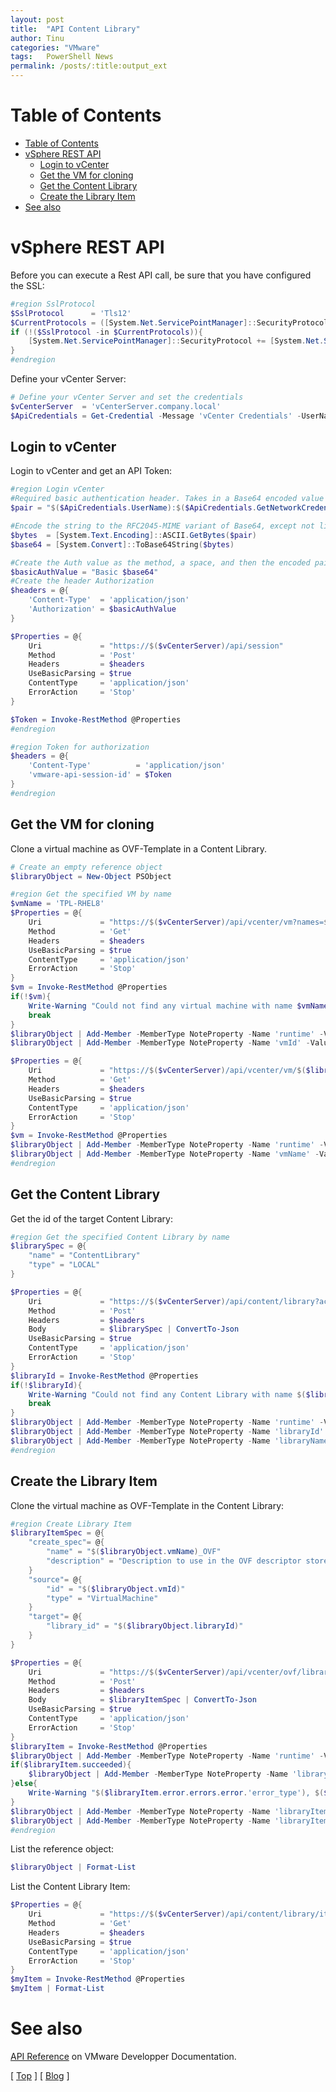 ```yaml
---
layout: post
title:  "API Content Library"
author: Tinu
categories: "VMware"
tags:   PowerShell News
permalink: /posts/:title:output_ext
---
```


# Table of Contents

- [Table of Contents](#table-of-contents)
- [vSphere REST API](#vsphere-rest-api)
  - [Login to vCenter](#login-to-vcenter)
  - [Get the VM for cloning](#get-the-vm-for-cloning)
  - [Get the Content Library](#get-the-content-library)
  - [Create the Library Item](#create-the-library-item)
- [See also](#see-also)

# vSphere REST API

Before you can execute a Rest API call, be sure that you have configured the SSL:

````powershell
#region SslProtocol
$SslProtocol      = 'Tls12'
$CurrentProtocols = ([System.Net.ServicePointManager]::SecurityProtocol).toString() -split ', '
if (!($SslProtocol -in $CurrentProtocols)){
    [System.Net.ServicePointManager]::SecurityProtocol += [System.Net.SecurityProtocolType]::$($SslProtocol)
}
#endregion
````

Define your vCenter Server:

````powershell
# Define your vCenter Server and set the credentials
$vCenterServer  = 'vCenterServer.company.local'
$ApiCredentials = Get-Credential -Message 'vCenter Credentials' -UserName "$($env:USERDOMAIN)\$($env:USERNAME)"
````

## Login to vCenter

Login to vCenter and get an API Token:

````powershell
#region Login vCenter
#Required basic authentication header. Takes in a Base64 encoded value of your username:password
$pair = "$($ApiCredentials.UserName):$($ApiCredentials.GetNetworkCredential().Password)"

#Encode the string to the RFC2045-MIME variant of Base64, except not limited to 76 char/line.
$bytes  = [System.Text.Encoding]::ASCII.GetBytes($pair)
$base64 = [System.Convert]::ToBase64String($bytes)

#Create the Auth value as the method, a space, and then the encoded pair Method Base64String
$basicAuthValue = "Basic $base64"
#Create the header Authorization
$headers = @{
    'Content-Type'  = 'application/json'
    'Authorization' = $basicAuthValue
}

$Properties = @{
    Uri             = "https://$($vCenterServer)/api/session"
    Method          = 'Post'
    Headers         = $headers
    UseBasicParsing = $true
    ContentType     = 'application/json'
    ErrorAction     = 'Stop'
}

$Token = Invoke-RestMethod @Properties
#endregion
````

````powershell
#region Token for authorization
$headers = @{
    'Content-Type'          = 'application/json'
    'vmware-api-session-id' = $Token
}
#endregion
````

## Get the VM for cloning

Clone a virtual machine as OVF-Template in a Content Library.

````powershell
# Create an empty reference object
$libraryObject = New-Object PSObject
````

````powershell
#region Get the specified VM by name
$vmName = 'TPL-RHEL8'
$Properties = @{
    Uri             = "https://$($vCenterServer)/api/vcenter/vm?names=$($vmName)"
    Method          = 'Get'
    Headers         = $headers
    UseBasicParsing = $true
    ContentType     = 'application/json'
    ErrorAction     = 'Stop'
}
$vm = Invoke-RestMethod @Properties
if(!$vm){
    Write-Warning "Could not find any virtual machine with name $vmName"
    break
}
$libraryObject | Add-Member -MemberType NoteProperty -Name 'runtime' -Value $(Get-Date -f 'yyyy-MM-dd HH:mm:ss.fff') -Force
$libraryObject | Add-Member -MemberType NoteProperty -Name 'vmId' -Value $($vm.vm) -Force

$Properties = @{
    Uri             = "https://$($vCenterServer)/api/vcenter/vm/$($libraryObject.vmId)"
    Method          = 'Get'
    Headers         = $headers
    UseBasicParsing = $true
    ContentType     = 'application/json'
    ErrorAction     = 'Stop'
}
$vm = Invoke-RestMethod @Properties
$libraryObject | Add-Member -MemberType NoteProperty -Name 'runtime' -Value $(Get-Date -f 'yyyy-MM-dd HH:mm:ss.fff') -Force
$libraryObject | Add-Member -MemberType NoteProperty -Name 'vmName' -Value $($vm.name)
#endregion
````

## Get the Content Library

Get the id of the target Content Library:

````powershell
#region Get the specified Content Library by name
$librarySpec = @{
    "name" = "ContentLibrary"
    "type" = "LOCAL"
}

$Properties = @{
    Uri             = "https://$($vCenterServer)/api/content/library?action=find"
    Method          = 'Post'
    Headers         = $headers
    Body            = $librarySpec | ConvertTo-Json
    UseBasicParsing = $true
    ContentType     = 'application/json'
    ErrorAction     = 'Stop'
}
$libraryId = Invoke-RestMethod @Properties
if(!$libraryId){
    Write-Warning "Could not find any Content Library with name $($librarySpec.name)"
    break
}
$libraryObject | Add-Member -MemberType NoteProperty -Name 'runtime' -Value $(Get-Date -f 'yyyy-MM-dd HH:mm:ss.fff') -Force
$libraryObject | Add-Member -MemberType NoteProperty -Name 'libraryId' -Value $($libraryId)
$libraryObject | Add-Member -MemberType NoteProperty -Name 'libraryName' -Value $($librarySpec.name)
#endregion
````

## Create the Library Item

Clone the virtual machine as OVF-Template in the Content Library:

````powershell
#region Create Library Item
$libraryItemSpec = @{
    "create_spec"= @{
        "name" = "$($libraryObject.vmName)_OVF"
        "description" = "Description to use in the OVF descriptor stored in the library item. If unset, the server will use source’s current annotation."
    }
    "source"= @{
        "id" = "$($libraryObject.vmId)"
        "type" = "VirtualMachine"
    }
    "target"= @{
        "library_id" = "$($libraryObject.libraryId)"
    }
}

$Properties = @{
    Uri             = "https://$($vCenterServer)/api/vcenter/ovf/library-item"
    Method          = 'Post'
    Headers         = $headers
    Body            = $libraryItemSpec | ConvertTo-Json
    UseBasicParsing = $true
    ContentType     = 'application/json'
    ErrorAction     = 'Stop'
}
$libraryItem = Invoke-RestMethod @Properties
$libraryObject | Add-Member -MemberType NoteProperty -Name 'runtime' -Value $(Get-Date -f 'yyyy-MM-dd HH:mm:ss.fff') -Force
if($libraryItem.succeeded){
    $libraryObject | Add-Member -MemberType NoteProperty -Name 'libraryItemId' -Value $($libraryItem.'ovf_library_item_id')
}else{
    Write-Warning "$($libraryItem.error.errors.error.'error_type'), $($libraryItem.error.errors.error.messages.default_message)"
}
$libraryObject | Add-Member -MemberType NoteProperty -Name 'libraryItemSucceeded' -Value $($libraryItem.succeeded) -Force
$libraryObject | Add-Member -MemberType NoteProperty -Name 'libraryItemError' -Value $($libraryItem.error) -Force
#endregion
````

List the reference object:

````powershell
$libraryObject | Format-List
````

List the Content Library Item:

````powershell
$Properties = @{
    Uri             = "https://$($vCenterServer)/api/content/library/item/$($libraryObject.libraryItemId)"
    Method          = 'Get'
    Headers         = $headers
    UseBasicParsing = $true
    ContentType     = 'application/json'
    ErrorAction     = 'Stop'
}
$myItem = Invoke-RestMethod @Properties
$myItem | Format-List
````

# See also

[API Reference](https://developer.vmware.com/apis/vsphere-automation/v7.0U3/) on VMware Developper Documentation.

[ [Top](#table-of-contents) ] [ [Blog](../categories.html) ]
